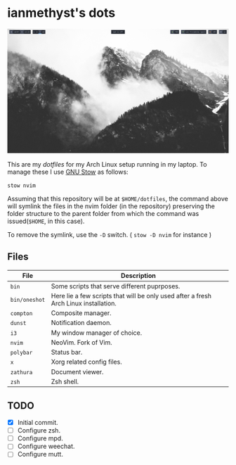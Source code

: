 # ianmethyst's dots
![Desktop screneshot](https://raw.githubusercontent.com/ianmethyst/dotfiles/master/screenshot.png)

This are my _dotfiles_ for my Arch Linux setup running in my laptop. To manage these I use [GNU Stow](https://www.gnu.org/software/stow/) as follows:

```
stow nvim
```

Assuming that this repository will be at `$HOME/dotfiles`, the command above will symlink the files in the nvim folder (in the repository) preserving the folder structure to the parent folder from which the command was issued(`$HOME`, in this case).

To remove the symlink, use the `-D` switch. ( `stow -D nvim` for instance )


## Files

File | Description
------------ | -------------
`bin` | Some scripts that serve different puprposes.
`bin/oneshot` | Here lie a few scripts that will be only used after a fresh Arch Linux installation.
`compton` | Composite manager. 
`dunst`  | Notification daemon.
`i3` | My window manager of choice. 
`nvim` | NeoVim. Fork of Vim.
`polybar` | Status bar.
`x` | Xorg related config files.
`zathura` | Document viewer.
`zsh` | Zsh shell.

## TODO

- [x] Initial commit.
- [ ] Configure zsh.
- [ ] Configure mpd.
- [ ] Configure weechat.
- [ ] Configure mutt.

